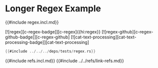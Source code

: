 # Longer Regex Example

{{#include regex.incl.md}}

[![regex][c-regex-badge]][c-regex]{{hi:regex}}  [![regex-github][c-regex-github-badge]][c-regex-github]  [![cat-text-processing][cat-text-processing-badge]][cat-text-processing]

```rust
{{#include ../../../deps/tests/regex.rs}}
```

{{#include refs.incl.md}}
{{#include ../../refs/link-refs.md}}

<div class="hidden">
</div>
